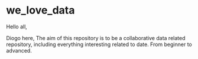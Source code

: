 # we_love_data
Hello all,

Diogo here,
The aim of this repository is to be a collaborative data related repository, including everything interesting related to date. From beginner to advanced.


